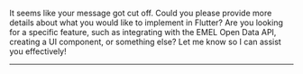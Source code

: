 It seems like your message got cut off. Could you please provide more details about what you would like to implement in Flutter? Are you looking for a specific feature, such as integrating with the EMEL Open Data API, creating a UI component, or something else? Let me know so I can assist you effectively!

---

